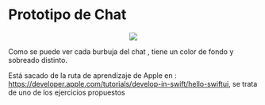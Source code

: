 <h1> Prototipo de Chat </h1>
<p align= center>
<img src= "https://github.com/SilviaCaraballo/ChatPrototype/assets/18419850/9401835d-7280-4e1e-8613-e10ff7b22a01">
</p>

Como se puede ver cada burbuja del chat , tiene un color de fondo y sobreado distinto.

Está sacado de la ruta de aprendizaje de Apple en : https://developer.apple.com/tutorials/develop-in-swift/hello-swiftui, se trata de uno de los ejercicios propuestos
